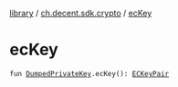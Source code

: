 [library](../index.md) / [ch.decent.sdk.crypto](index.md) / [ecKey](./ec-key.md)

# ecKey

`fun `[`DumpedPrivateKey`](-dumped-private-key/index.md)`.ecKey(): `[`ECKeyPair`](-e-c-key-pair/index.md)